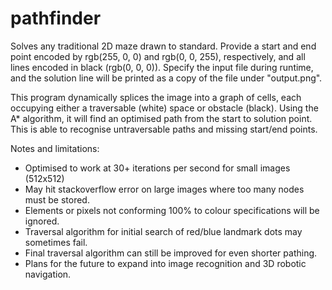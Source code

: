 # pathfinder

Solves any traditional 2D maze drawn to standard. Provide a start and end point encoded by rgb(255, 0, 0) and rgb(0, 0, 255), respectively, and all lines encoded in black (rgb(0, 0, 0)).
Specify the input file during runtime, and the solution line will be printed as a copy of the file under "output.png". 

This program dynamically splices the image into a graph of cells, each occupying either a traversable (white) space or obstacle (black).
Using the A* algorithm, it will find an optimised path from the start to solution point. This is able to recognise untraversable paths and missing start/end points.

Notes and limitations:
- Optimised to work at 30+ iterations per second for small images (512x512)
- May hit stackoverflow error on large images where too many nodes must be stored.
- Elements or pixels not conforming 100% to colour specifications will be ignored.
- Traversal algorithm for initial search of red/blue landmark dots may sometimes fail.
- Final traversal algorithm can still be improved for even shorter pathing.
- Plans for the future to expand into image recognition and 3D robotic navigation.
